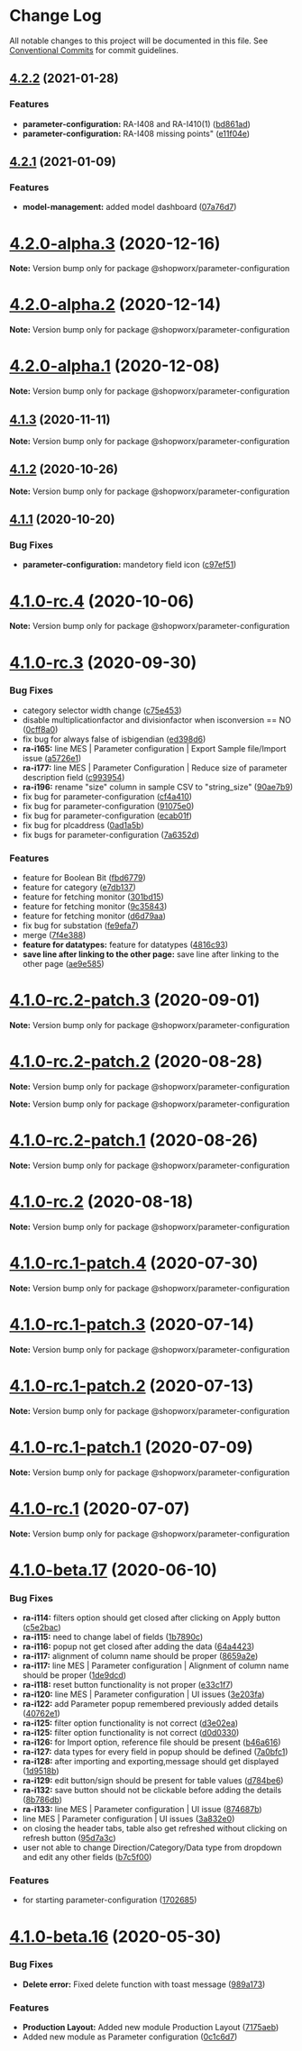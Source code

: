 # Change Log

All notable changes to this project will be documented in this file.
See [Conventional Commits](https://conventionalcommits.org) for commit guidelines.

## [4.2.2](https://bitbucket.org/entrib/shopworx/compare/v4.2.1...v4.2.2) (2021-01-28)


### Features

* **parameter-configuration:** RA-I408 and RA-I410(1) ([bd861ad](https://bitbucket.org/entrib/shopworx/commits/bd861adcbdaa51cfc156c25ead6284c3809bbaa6))
* **parameter-configuration:** RA-I408 missing points" ([e11f04e](https://bitbucket.org/entrib/shopworx/commits/e11f04e9252cd4549aa1fa0f64abbff38543c5a6))





## [4.2.1](https://bitbucket.org/entrib/shopworx/compare/v4.2.0-alpha.3...v4.2.1) (2021-01-09)


### Features

* **model-management:** added model dashboard ([07a76d7](https://bitbucket.org/entrib/shopworx/commits/07a76d7335a4d1fa3dcf94206996c9b278dece74))





# [4.2.0-alpha.3](https://bitbucket.org/entrib/shopworx/compare/v4.2.0-alpha.2...v4.2.0-alpha.3) (2020-12-16)

**Note:** Version bump only for package @shopworx/parameter-configuration





# [4.2.0-alpha.2](https://bitbucket.org/entrib/shopworx/compare/v4.2.0-alpha.1...v4.2.0-alpha.2) (2020-12-14)

**Note:** Version bump only for package @shopworx/parameter-configuration





# [4.2.0-alpha.1](https://bitbucket.org/entrib/shopworx/compare/v4.1.3...v4.2.0-alpha.1) (2020-12-08)

**Note:** Version bump only for package @shopworx/parameter-configuration





## [4.1.3](https://bitbucket.org/entrib/shopworx/compare/v4.1.2...v4.1.3) (2020-11-11)

**Note:** Version bump only for package @shopworx/parameter-configuration





## [4.1.2](https://bitbucket.org/entrib/shopworx/compare/v4.1.1...v4.1.2) (2020-10-26)

**Note:** Version bump only for package @shopworx/parameter-configuration





## [4.1.1](https://bitbucket.org/entrib/shopworx/compare/v4.1.0-rc.4...v4.1.1) (2020-10-20)


### Bug Fixes

* **parameter-configuration:** mandetory field icon ([c97ef51](https://bitbucket.org/entrib/shopworx/commits/c97ef514477d81300469e26e513cc3183e149d5e))





# [4.1.0-rc.4](https://bitbucket.org/entrib/shopworx/compare/v4.1.0-rc.3...v4.1.0-rc.4) (2020-10-06)

**Note:** Version bump only for package @shopworx/parameter-configuration





# [4.1.0-rc.3](https://bitbucket.org/entrib/shopworx/compare/v4.1.0-rc.2-patch.3...v4.1.0-rc.3) (2020-09-30)


### Bug Fixes

* category selector width change ([c75e453](https://bitbucket.org/entrib/shopworx/commits/c75e4532f8e901ee2946137441e68a196d59371a))
* disable multiplicationfactor and divisionfactor when isconversion == NO ([0cff8a0](https://bitbucket.org/entrib/shopworx/commits/0cff8a0e11cfdfd5b41808a61e6a640cac8af473))
* fix bug for always false of isbigendian ([ed398d6](https://bitbucket.org/entrib/shopworx/commits/ed398d64e45bdfe1f87c9841c00c33c899158cbf))
* **ra-i165:** line MES | Parameter configuration | Export Sample file/Import issue ([a5726e1](https://bitbucket.org/entrib/shopworx/commits/a5726e1b0c11348db23aea33f9bd848c4fdd20dd))
* **ra-i177:** line MES | Parameter Configuration | Reduce size of parameter description field ([c993954](https://bitbucket.org/entrib/shopworx/commits/c993954d7fe764a7084c8965bd66349901887baf))
* **ra-i196:** rename "size" column in sample CSV to "string_size" ([90ae7b9](https://bitbucket.org/entrib/shopworx/commits/90ae7b9ad8bf9c3084b7f00989e26c0d9f7b1727))
* fix bug for parameter-configuration ([cf4a410](https://bitbucket.org/entrib/shopworx/commits/cf4a41082bdf8ef8fe7262ff78176b37921d8122))
* fix bug for parameter-configuration ([91075e0](https://bitbucket.org/entrib/shopworx/commits/91075e022a783930058fd800716864ea12482308))
* fix bug for parameter-configuration ([ecab01f](https://bitbucket.org/entrib/shopworx/commits/ecab01f042110340edd459edc62577b9df07c91a))
* fix bug for plcaddress ([0ad1a5b](https://bitbucket.org/entrib/shopworx/commits/0ad1a5b9ac06cf5883fbd64b4a47cf7e7637179a))
* fix bugs for parameter-configuration ([7a6352d](https://bitbucket.org/entrib/shopworx/commits/7a6352def5913ace2beadc869bc27c0cc616fbad))


### Features

* feature for Boolean Bit ([fbd6779](https://bitbucket.org/entrib/shopworx/commits/fbd67798ad7ad3a8265e49b918ab921c8249d9af))
* feature for category ([e7db137](https://bitbucket.org/entrib/shopworx/commits/e7db137f095bcc8df8aee380cbad259d2900a444))
* feature for fetching monitor ([301bd15](https://bitbucket.org/entrib/shopworx/commits/301bd156fc0603830f63ca90b9e8ec8aebfe1416))
* feature for fetching monitor ([9c35843](https://bitbucket.org/entrib/shopworx/commits/9c358436138deaba992e8c0a1b7a782cd2a90a72))
* feature for fetching monitor ([d6d79aa](https://bitbucket.org/entrib/shopworx/commits/d6d79aa03bb258893de687392e03217f9684d999))
* fix bug for substation ([fe9efa7](https://bitbucket.org/entrib/shopworx/commits/fe9efa70ccb4c353844772b799f5e03cde95b815))
* merge ([7f4e388](https://bitbucket.org/entrib/shopworx/commits/7f4e3882c77d57f72dcb1959a5e6666664df00f9))
* **feature for datatypes:** feature for datatypes ([4816c93](https://bitbucket.org/entrib/shopworx/commits/4816c93785cd05e84f52a14b070326e7b19a7bb4))
* **save line after linking to the other page:** save line after linking to the other page ([ae9e585](https://bitbucket.org/entrib/shopworx/commits/ae9e585c580de16b4a3317cff6e41521de5701e3))





# [4.1.0-rc.2-patch.3](https://bitbucket.org/entrib/shopworx/compare/v4.1.0-rc.2-patch.2...v4.1.0-rc.2-patch.3) (2020-09-01)

**Note:** Version bump only for package @shopworx/parameter-configuration





# [4.1.0-rc.2-patch.2](https://bitbucket.org/entrib/shopworx/compare/v4.1.0-rc.2-patch.1...v4.1.0-rc.2-patch.2) (2020-08-28)

**Note:** Version bump only for package @shopworx/parameter-configuration







**Note:** Version bump only for package @shopworx/parameter-configuration





# [4.1.0-rc.2-patch.1](https://bitbucket.org/entrib/shopworx/compare/v4.1.0-rc.2...v4.1.0-rc.2-patch.1) (2020-08-26)

**Note:** Version bump only for package @shopworx/parameter-configuration





# [4.1.0-rc.2](https://bitbucket.org/entrib/shopworx/compare/v4.1.0-rc.1-patch.4...v4.1.0-rc.2) (2020-08-18)

**Note:** Version bump only for package @shopworx/parameter-configuration





# [4.1.0-rc.1-patch.4](https://bitbucket.org/entrib/shopworx/compare/v4.1.0-rc.1-patch.3...v4.1.0-rc.1-patch.4) (2020-07-30)

**Note:** Version bump only for package @shopworx/parameter-configuration





# [4.1.0-rc.1-patch.3](https://bitbucket.org/entrib/shopworx/compare/v4.1.0-rc.1-patch.2...v4.1.0-rc.1-patch.3) (2020-07-14)

**Note:** Version bump only for package @shopworx/parameter-configuration





# [4.1.0-rc.1-patch.2](https://bitbucket.org/entrib/shopworx/compare/v4.1.0-rc.1-patch.1...v4.1.0-rc.1-patch.2) (2020-07-13)

**Note:** Version bump only for package @shopworx/parameter-configuration





# [4.1.0-rc.1-patch.1](https://bitbucket.org/entrib/shopworx/compare/v4.1.0-rc.1...v4.1.0-rc.1-patch.1) (2020-07-09)

**Note:** Version bump only for package @shopworx/parameter-configuration





# [4.1.0-rc.1](https://bitbucket.org/entrib/shopworx/compare/v4.1.0-beta.17...v4.1.0-rc.1) (2020-07-07)

**Note:** Version bump only for package @shopworx/parameter-configuration





# [4.1.0-beta.17](https://bitbucket.org/entrib/shopworx/compare/v4.1.0-beta.16...v4.1.0-beta.17) (2020-06-10)


### Bug Fixes

* **ra-i114:** filters option should get closed after clicking on Apply button ([c5e2bac](https://bitbucket.org/entrib/shopworx/commits/c5e2bacac0085bac1b59029432a776b43b07c893))
* **ra-i115:** need to change label of fields ([1b7890c](https://bitbucket.org/entrib/shopworx/commits/1b7890c6469955eee6169aeaccddd71b53a56673))
* **ra-i116:** popup not get closed after adding the data ([64a4423](https://bitbucket.org/entrib/shopworx/commits/64a4423b3040950a8968a90c80c58437e622114a))
* **ra-i117:** alignment of column name should be proper ([8659a2e](https://bitbucket.org/entrib/shopworx/commits/8659a2e3339df0597196ad4ef4da314f952d2214))
* **ra-i117:** line MES | Parameter configuration | Alignment of column name should be proper ([1de9dcd](https://bitbucket.org/entrib/shopworx/commits/1de9dcd0afe263f190e58ea482886592eaedd8e6))
* **ra-i118:** reset button functionality is not proper ([e33c1f7](https://bitbucket.org/entrib/shopworx/commits/e33c1f724428a9ea59ef7e063ee481bdc98ce11b))
* **ra-i120:** line MES | Parameter configuration | UI issues ([3e203fa](https://bitbucket.org/entrib/shopworx/commits/3e203fa0a10ba958f43294125fe0a0886b27c506))
* **ra-i122:** add Parameter popup remembered previously added details ([40762e1](https://bitbucket.org/entrib/shopworx/commits/40762e1e70d06dcc24b7f7dd7388851a4310fcf4))
* **ra-i125:** filter option functionality is not correct ([d3e02ea](https://bitbucket.org/entrib/shopworx/commits/d3e02eabea4e29a86f9e11ff44619c6e4dc53fb7))
* **ra-i125:** filter option functionality is not correct ([d0d0330](https://bitbucket.org/entrib/shopworx/commits/d0d033014fbaa862fbd6865a424100c0f648edc1))
* **ra-i126:** for Import option, reference file should be present ([b46a616](https://bitbucket.org/entrib/shopworx/commits/b46a6169a1b34f9cf93d52120a0c5f3eb21966fb))
* **ra-i127:** data types for every field in popup should be defined ([7a0bfc1](https://bitbucket.org/entrib/shopworx/commits/7a0bfc1fbd9a60c67e23f81f1308d44c95d9dfc3))
* **ra-i128:** after importing and exporting,message should get displayed ([1d9518b](https://bitbucket.org/entrib/shopworx/commits/1d9518ba009a0bc77c5c1480d33d6a46ca21a6cd))
* **ra-i129:** edit button/sign should be present for table values ([d784be6](https://bitbucket.org/entrib/shopworx/commits/d784be6f2b94c3d4bf28e18fe8440d2f1f1d23cf))
* **ra-i132:** save button should not be clickable before adding the details ([8b786db](https://bitbucket.org/entrib/shopworx/commits/8b786db915fa05252be18ab2c785aaf7cc617f40))
* **ra-i133:** line MES | Parameter configuration | UI issue ([874687b](https://bitbucket.org/entrib/shopworx/commits/874687b58d74da4a84ea03554861fcc0809ace64))
* line MES | Parameter configuration | UI issues ([3a832e0](https://bitbucket.org/entrib/shopworx/commits/3a832e0f775d38e93940afd436b97844d38ba54c))
* on closing the header tabs, table also get refreshed without clicking on refresh button ([95d7a3c](https://bitbucket.org/entrib/shopworx/commits/95d7a3c20d9435b01f0df9fd287427045ab6f48e))
* user not able to change Direction/Category/Data type from dropdown and edit any other fields ([b7c5f00](https://bitbucket.org/entrib/shopworx/commits/b7c5f0034796deac359d971608ea4dcf49830b9f))


### Features

* for starting parameter-configuration ([1702685](https://bitbucket.org/entrib/shopworx/commits/170268515c2c7ab57715845ab37b7c9998d84329))





# [4.1.0-beta.16](https://bitbucket.org/entrib/shopworx/compare/v4.1.0-beta.15...v4.1.0-beta.16) (2020-05-30)


### Bug Fixes

* **Delete error:** Fixed delete function with toast message ([989a173](https://bitbucket.org/entrib/shopworx/commits/989a1734a7f05d5f77ce49e2433955a4fafb6fd4))


### Features

* **Production Layout:** Added new module Production Layout ([7175aeb](https://bitbucket.org/entrib/shopworx/commits/7175aebc7e81ea990aec3cebd43f4450e09e94f2))
* Added new module as Parameter configuration ([0c1c6d7](https://bitbucket.org/entrib/shopworx/commits/0c1c6d75ec3736307f2174ec27bcf573a46a67e9))

